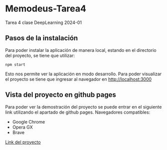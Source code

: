 # Memodeus-Tarea4
Tarea 4 clase DeepLearning 2024-01

## Pasos de la instalación
Para poder instalar la aplicación de manera local, estando en el directorio del proyecto, se tiene que utilizar:
```CMD
npm start
```
Esto nos permite ver la aplicación en modo desarrollo.
Para poder visualizar el proyecto se tiene que ingresar al navegador en [http://localhost:3000](http://localhost:3000)

## Vista del proyecto en github pages 
Para poder ver la demostración del proyecto se puede entrar en el siguiente link utilizando el apartado de github pages.
Navegadores compatibles:
- Google Chrome
- Opera GX
- Brave
  
[Link del proyecto](https://ignacio-ibarra05.github.io/Memodeus-Tarea4/)




